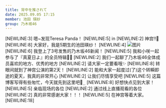 ```yaml
---
title: 背中を推されて
date: 2025.09.05 17:15
member: 池田 瑛紗
group: 乃木坂46
---
```


[NEWLINE:3]
嗯~发现Teresa Panda！
[NEWLINE:5]
in
[NEWLINE:2]
神宫‼️👀
[NEWLINE:8]
大家好，我是5期生的池田瑛纱！
[NEWLINE:4]
![图片](https://www.nogizaka46.com/files/46/diary/n46/MEMBER/moblog/202509/mobd85QlS.png)
[NEWLINE:6]
我登上了3号发售的乃木坂46新闻！
[NEWLINE:5]
我和小咲一起参与了『真夏日よ』的全员特辑🔆‎🤍
[NEWLINE:2]
我们一起聊了乃木坂46全体成员喜欢的地方、优秀的地方
[NEWLINE:2]
请大家一定要看哦✨️
[NEWLINE:8]
转眼间就到了神宫公演的第2天！
[NEWLINE:2]
能和大家一起度过(了)这个转瞬即逝的夏天，我真的非常开心
[NEWLINE:2]
让我们尽情享受吧
[NEWLINE:5]
这篇博客写得有些匆忙，今天就先到这里吧👟⸒⸒
[NEWLINE:8]
好想快点见到大家！
[NEWLINE:5]
亲临现场的各位
[NEWLINE:2]
通过线上直播观看的各位
[NEWLINE:2]
真的非常感谢大家！！！
[NEWLINE:5]
在神宫等着大家。
[NEWLINE:18]